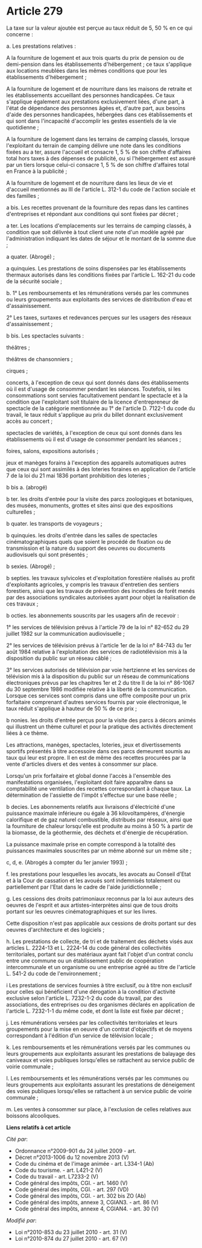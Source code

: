 # Article 279

La taxe sur la valeur ajoutée est perçue au taux réduit de 5, 50 % en ce qui concerne : 

a. Les prestations relatives : 

A la fourniture de logement et aux trois quarts du prix de pension ou de demi-pension dans les établissements d'hébergement ;
ce taux s'applique aux locations meublées dans les mêmes conditions que pour les établissements d'hébergement ; 

A la fourniture de logement et de nourriture dans les maisons de retraite et les établissements accueillant des personnes
handicapées. Ce taux s'applique également aux prestations exclusivement liées, d'une part, à l'état de dépendance des
personnes âgées et, d'autre part, aux besoins d'aide des personnes handicapées, hébergées dans ces établissements et qui sont
dans l'incapacité d'accomplir les gestes essentiels de la vie quotidienne ; 

A la fourniture de logement dans les terrains de camping classés, lorsque l'exploitant du terrain de camping délivre une note
dans les conditions fixées au a ter, assure l'accueil et consacre 1, 5 % de son chiffre d'affaires total hors taxes à des
dépenses de publicité, ou si l'hébergement est assuré par un tiers lorsque celui-ci consacre 1, 5 % de son chiffre d'affaires
total en France à la publicité ; 

A la fourniture de logement et de nourriture dans les lieux de vie et d'accueil mentionnés au III de l'article L. 312-1 du
code de l'action sociale et des familles ; 

a bis. Les recettes provenant de la fourniture des repas dans les cantines d'entreprises et répondant aux conditions qui sont
fixées par décret ; 

a ter. Les locations d'emplacements sur les terrains de camping classés, à condition que soit délivrée à tout client une note
d'un modèle agréé par l'administration indiquant les dates de séjour et le montant de la somme due ; 

a quater. (Abrogé) ; 

a quinquies. Les prestations de soins dispensées par les établissements thermaux autorisés dans les conditions fixées par
l'article L. 162-21 du code de la sécurité sociale ; 

b. 1° Les remboursements et les rémunérations versés par les communes ou leurs groupements aux exploitants des services de
distribution d'eau et d'assainissement. 

2° Les taxes, surtaxes et redevances perçues sur les usagers des réseaux d'assainissement ; 

b bis. Les spectacles suivants : 

théâtres ; 

théâtres de chansonniers ; 

cirques ; 

concerts, à l'exception de ceux qui sont donnés dans des établissements où il est d'usage de consommer pendant les séances.
Toutefois, si les consommations sont servies facultativement pendant le spectacle et à la condition que l'exploitant soit
titulaire de la licence d'entrepreneur de spectacle de la catégorie mentionnée au 1° de l'article D. 7122-1 du code du
travail, le taux réduit s'applique au prix du billet donnant exclusivement accès au concert ; 

spectacles de variétés, à l'exception de ceux qui sont donnés dans les établissements où il est d'usage de consommer pendant
les séances ; 

foires, salons, expositions autorisés ; 

jeux et manèges forains à l'exception des appareils automatiques autres que ceux qui sont assimilés à des loteries foraines
en application de l'article 7 de la loi du 21 mai 1836 portant prohibition des loteries ; 

b bis a. (abrogé) 

b ter. les droits d'entrée pour la visite des parcs zoologiques et botaniques, des musées, monuments, grottes et sites ainsi
que des expositions culturelles ; 

b quater. les transports de voyageurs ; 

b quinquies. les droits d'entrée dans les salles de spectacles cinématographiques quels que soient le procédé de fixation ou
de transmission et la nature du support des oeuvres ou documents audiovisuels qui sont présentés ; 

b sexies. (Abrogé) ; 

b septies. les travaux sylvicoles et d'exploitation forestière réalisés au profit d'exploitants agricoles, y compris les
travaux d'entretien des sentiers forestiers, ainsi que les travaux de prévention des incendies de forêt menés par des
associations syndicales autorisées ayant pour objet la réalisation de ces travaux ; 

b octies. les abonnements souscrits par les usagers afin de recevoir : 

1° les services de télévision prévus à l'article 79 de la loi n° 82-652 du 29 juillet 1982 sur la communication
audiovisuelle ; 

2° les services de télévision prévus à l'article 1er de la loi n° 84-743 du 1er août 1984 relative à l'exploitation des
services de radiotélévision mis à la disposition du public sur un réseau câblé ; 

3° les services autorisés de télévision par voie hertzienne et les services de télévision mis à la disposition du public sur
un réseau de communications électroniques prévus par les chapitres 1er et 2 du titre II de la loi n° 86-1067 du 30 septembre
1986 modifiée relative à la liberté de la communication. Lorsque ces services sont compris dans une offre composite pour un
prix forfaitaire comprenant d'autres services fournis par voie électronique, le taux réduit s'applique à hauteur de 50 % de
ce prix ; 

b nonies. les droits d'entrée perçus pour la visite des parcs à décors animés qui illustrent un thème culturel et pour la
pratique des activités directement liées à ce thème. 

Les attractions, manèges, spectacles, loteries, jeux et divertissements sportifs présentés à titre accessoire dans ces parcs
demeurent soumis au taux qui leur est propre. Il en est de même des recettes procurées par la vente d'articles divers et des
ventes à consommer sur place. 

Lorsqu'un prix forfaitaire et global donne l'accès à l'ensemble des manifestations organisées, l'exploitant doit faire
apparaître dans sa comptabilité une ventilation des recettes correspondant à chaque taux. La détermination de l'assiette de
l'impôt s'effectue sur une base réelle ; 

b decies. Les abonnements relatifs aux livraisons d'électricité d'une puissance maximale inférieure ou égale à 36
kilovoltampères, d'énergie calorifique et de gaz naturel combustible, distribués par réseaux, ainsi que la fourniture de
chaleur lorsqu'elle est produite au moins à 50 % à partir de la biomasse, de la géothermie, des déchets et d'énergie de
récupération. 

La puissance maximale prise en compte correspond à la totalité des puissances maximales souscrites par un même abonné sur un
même site ; 

c, d, e. (Abrogés à compter du 1er janvier 1993) ; 

f. les prestations pour lesquelles les avocats, les avocats au Conseil d'Etat et à la Cour de cassation et les avoués sont
indemnisés totalement ou partiellement par l'Etat dans le cadre de l'aide juridictionnelle ; 

g. Les cessions des droits patrimoniaux reconnus par la loi aux auteurs des oeuvres de l'esprit et aux artistes-interprètes
ainsi que de tous droits portant sur les oeuvres cinématographiques et sur les livres. 

Cette disposition n'est pas applicable aux cessions de droits portant sur des oeuvres d'architecture et des logiciels ; 

h. Les prestations de collecte, de tri et de traitement des déchets visés aux articles L. 2224-13 et L. 2224-14 du code
général des collectivités territoriales, portant sur des matériaux ayant fait l'objet d'un contrat conclu entre une commune
ou un établissement public de coopération intercommunale et un organisme ou une entreprise agréé au titre de l'article L.
541-2 du code de l'environnement ; 

i Les prestations de services fournies à titre exclusif, ou à titre non exclusif pour celles qui bénéficient d'une dérogation
à la condition d'activité exclusive selon l'article L. 7232-1-2 du code du travail, par des associations, des entreprises ou
des organismes déclarés en application de l'article L. 7232-1-1 du même code, et dont la liste est fixée par décret ; 

j. Les rémunérations versées par les collectivités territoriales et leurs groupements pour la mise en oeuvre d'un contrat
d'objectifs et de moyens correspondant à l'édition d'un service de télévision locale ; 

k. Les remboursements et les rémunérations versés par les communes ou leurs groupements aux exploitants assurant les
prestations de balayage des caniveaux et voies publiques lorsqu'elles se rattachent au service public de voirie communale ; 

l. Les remboursements et les rémunérations versés par les communes ou leurs groupements aux exploitants assurant les
prestations de déneigement des voies publiques lorsqu'elles se rattachent à un service public de voirie communale ; 

m. Les ventes à consommer sur place, à l'exclusion de celles relatives aux boissons alcooliques.

**Liens relatifs à cet article**

_Cité par_:

  - Ordonnance n°2009-901 du 24 juillet 2009 - art.
  - Décret n°2013-1006 du 12 novembre 2013 (V)
  - Code du cinéma et de l'image animée - art. L334-1 (Ab)
  - Code du tourisme. - art. L421-2 (V)
  - Code du travail - art. L7233-2 (V)
  - Code général des impôts, CGI. - art. 1460 (V)
  - Code général des impôts, CGI. - art. 297 (VD)
  - Code général des impôts, CGI. - art. 302 bis ZO (Ab)
  - Code général des impôts, annexe 3, CGIAN3. - art. 86 (V)
  - Code général des impôts, annexe 4, CGIAN4. - art. 30 (V)

_Modifié par_:

  - Loi n°2010-853 du 23 juillet 2010 - art. 31 (V)
  - Loi n°2010-874 du 27 juillet 2010 - art. 67 (V)
